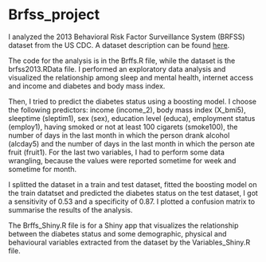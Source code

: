 # Brfss_project

I analyzed the 2013 Behavioral Risk Factor Surveillance System (BRFSS) dataset from the US CDC. A dataset description can be found [here](https://www2.stat.duke.edu/~cr173/Sta102_Sp16/Proj/).

The code for the analysis is in the Brffs.R file, while the dataset is the brfss2013.RData file. I performed an exploratory data analysis and visualized the relationship among sleep and mental health, internet access and income and diabetes and body mass index.

Then, I tried to predict the diabetes status using a boosting model. I choose the following predictors: income (income_2), body mass index (X_bmi5), sleeptime (sleptim1), sex (sex), education level (educa), employment status (employ1), having smoked or not at least 100 cigarets (smoke100), the number of days in the last month in which the person drank alcohol (alcday5)  and the number of days in the last month in which the person ate fruit (fruit1). For the last two variables, I had to perform some data wrangling, because the values were reported sometime for week and sometime for month.

I splitted the dataset in a train and test dataset, fitted the boosting model on the train datatset and predicted the diabetes status on the test dataset, I got a sensitivity of 0.53 and a specificity of 0.87. I plotted a confusion matrix to summarise the results of the analysis.

The Brffs_Shiny.R file is for a Shiny app that visualizes the relationship between the diabetes status and some demographic, physical and behavioural variables extracted from the dataset by the Variables_Shiny.R file.

